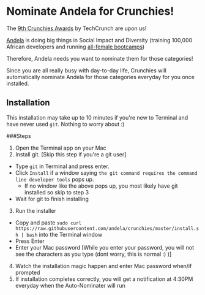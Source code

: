 # Nominate Andela for Crunchies!

The [9th Crunchies Awards](http://techcrunch.com/event-info/9th-annual-crunchies-awards/) by TechCrunch are upon us!

[Andela](http://andela.com) is doing big things in Social Impact and Diversity (training 100,000 African developers and running [all-female bootcamps](https://www.youtube.com/watch?v=E6AHDxi449Y))

Therefore, Andela needs you want to nominate them for those categories!

Since you are all really busy with day-to-day life, Crunchies will automatically nominate Andela for those categories everyday for you once installed.

## Installation
This installation may take up to 10 minutes if you're new to Terminal and have never used `git`. Nothing to worry about :)

###Steps
1. Open the Terminal app on your Mac
2. Install git. [Skip this step if you're a git user]
  * Type `git` in Terminal and press enter. 
  * Click `Install` if a window saying `the git command requires the command line developer tools` pops up.
    * If no window like the above pops up, you most likely have git installed so skip to step 3
  * Wait for git to finish installing
3. Run the installer
  * Copy and paste `sudo curl https://raw.githubusercontent.com/andela/crunchies/master/install.sh | bash` into the Terminal window
  * Press Enter
  * Enter your Mac password [While you enter your password, you will not see the characters as you type (dont worry, this is normal :) )]
4. Watch the installation magic happen and enter Mac password when/if prompted
5. If installation completes correctly, you will get a notification at 4:30PM everyday when the Auto-Nominater will run
